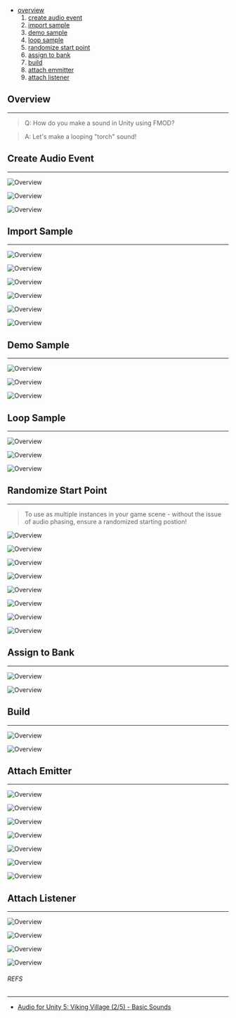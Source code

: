 * [overview](#overview)
	1. [create audio event](#create-event)
	2. [import sample](#import-sample)
	3. [demo sample](#demo-sample)
	4. [loop sample](#loop-sample)
	5. [randomize start point](#randomize-start-point)
	6. [assign to bank](#assign-to-bank)
	7. [build](#build)
	8. [attach emmitter](#attach-emitter)
	9. [attach listener](#attach-listener)

## Overview <a name="overview"></a>

---

> Q: How do you make a sound in Unity using FMOD?


> A: Let's make a looping "torch" sound!

## Create Audio Event <a name="create-event"></a>

---

![Overview](_asset/img/00.png)

![Overview](_asset/img/01.png)

![Overview](_asset/img/02.png)

## Import Sample <a name="import-sample"></a>

---

![Overview](_asset/img/03.png)

![Overview](_asset/img/04.png)

![Overview](_asset/img/05.png)

![Overview](_asset/img/06.png)

![Overview](_asset/img/07.png)

![Overview](_asset/img/08.png)

## Demo Sample <a name="demo-sample"></a>

---

![Overview](_asset/img/09.png)

![Overview](_asset/img/10.png)

![Overview](_asset/img/11.png)

## Loop Sample <a name="loop-sample"></a>

---

![Overview](_asset/img/12.png)

![Overview](_asset/img/13.png)

![Overview](_asset/img/14.png)

## Randomize Start Point <a name="randomize-start-point"></a>

---

> To use as multiple instances in your game
> scene - without the issue of audio phasing,
> ensure a randomized starting postion!

![Overview](_asset/img/15.png)

![Overview](_asset/img/16.png)

![Overview](_asset/img/17.png)

![Overview](_asset/img/18.png)

![Overview](_asset/img/19.png)

![Overview](_asset/img/20.png)

![Overview](_asset/img/21.png)

![Overview](_asset/img/22.png)

## Assign to Bank <a name="assign-to-bank"></a>

---

![Overview](_asset/img/23.png)

![Overview](_asset/img/24.png)

## Build <a name="build"></a>

---

![Overview](_asset/img/25.png)

![Overview](_asset/img/26.png)

## Attach Emitter <a name="attach-emitter"></a>

---

![Overview](_asset/img/27.png)

![Overview](_asset/img/28.png)

![Overview](_asset/img/29.png)

![Overview](_asset/img/30.png)

![Overview](_asset/img/31.png)

![Overview](_asset/img/32.png)

![Overview](_asset/img/33.png)

## Attach Listener <a name="attach-listener"></a>

---

![Overview](_asset/img/34.png)

![Overview](_asset/img/35.png)

![Overview](_asset/img/36.png)

![Overview](_asset/img/37.png)

###### REFS

---

* [Audio for Unity 5: Viking Village (2/5) - Basic Sounds](https://www.youtube.com/watch?v=eJEpNmpy7Uo)